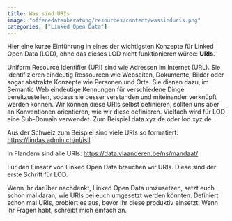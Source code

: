 ```yaml
---
title: Was sind URIs
image: "offenedatenberatung/resources/content/wassinduris.png"
categories: ["Linked Open Data"]
---
```

Hier eine kurze Einführung in eines der wichtigsten Konzepte für Linked Open Data (LOD), ohne das dieses LOD nicht funktionieren würde: __URIs__. 
<!--more-->
Uniform Resource Identifier (URI) sind wie Adressen im Internet (URL). Sie identifizieren eindeutig Ressourcen wie Webseiten, Dokumente, Bilder oder sogar abstrakte Konzepte wie Personen und Orte. Sie dienen dazu, im Semantic Web eindeutige Kennungen für verschiedene Dinge bereitzustellen, sodass sie besser verstanden und miteinander verknüpft werden können. Wir können diese URIs selbst definieren, sollten uns aber an Konventionen orientieren, wie wir diese definieren. Vielfach wird für LOD eine Sub-Domain verwendet. Zum Beispiel data.xyz.de oder lod.xyz.de.

Aus der Schweiz zum Beispiel sind viele URIs so formatiert: https://lindas.admin.ch/nl/isil

In Flandern sind alle URIs: https://data.vlaanderen.be/ns/mandaat/

Für den Einsatz von Linked Open Data brauchen wir URIs. Diese sind der erste Schritt für LOD.

Wenn ihr darüber nachdenkt, Linked Open Data umzusetzen, setzt euch schon mal daran, wie URIs bei euch umgesetzt werden könnten. Definiert schon mal URIs, probiert es aus, bevor ihr diese produktiv einsetzt. Wenn ihr Fragen habt, schreibt mich einfach an.
